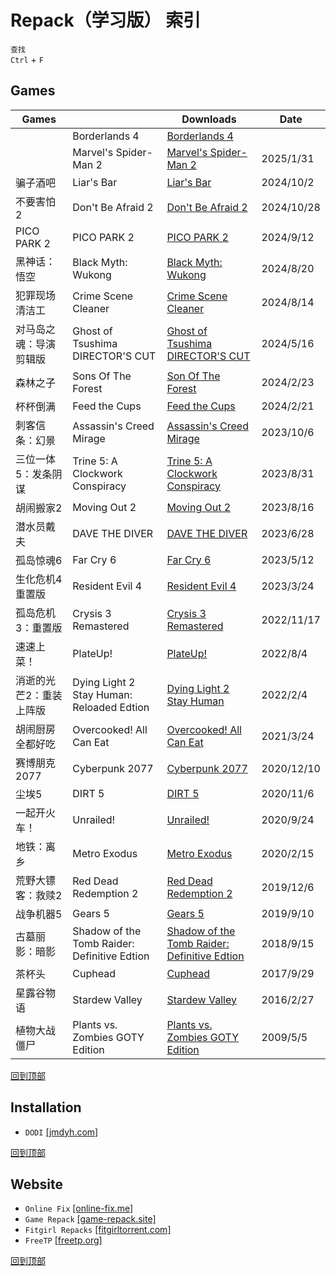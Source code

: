 # Repack（学习版） 索引
`查找`  
`Ctrl` + `F`
## Games
  Games||Downloads|Date
  -|-|-|-
  ||Borderlands 4|[Borderlands 4](/windows/games/repack/borderlands-4.md)|
  ||Marvel's Spider-Man 2|[Marvel's Spider-Man 2](/windows/games/repack/marvel's-spider-man-2.md)|2025/1/31
  骗子酒吧|Liar's Bar|[Liar's Bar](/windows/games/repack/liar's-bar.md)|2024/10/2
  不要害怕 2|Don't Be Afraid 2|[Don't Be Afraid 2](/windows/games/repack/don't-be-afraid-2.md)|2024/10/28
  PICO PARK 2|PICO PARK 2|[PICO PARK 2](/windows/games/repack/pico-park-2.md)|2024/9/12
  黑神话：悟空|Black Myth: Wukong|[Black Myth: Wukong](/windows/games/repack/black-myth-wukong.md)|2024/8/20
  犯罪现场清洁工|Crime Scene Cleaner|[Crime Scene Cleaner](/windows/games/repack/crime-scene-cleaner.md)|2024/8/14
  对马岛之魂：导演剪辑版|Ghost of Tsushima DIRECTOR'S CUT|[Ghost of Tsushima DIRECTOR'S CUT](/windows/games/repack/ghost-of-tsushima-director's-cut.md)|2024/5/16
  森林之子|Sons Of The Forest|[Son Of The Forest](/windows/games/repack/sons-of-the-forest.md)|2024/2/23
  杯杯倒满|Feed the Cups|[Feed the Cups](/windows/games/repack/feed-the-cups.md)|2024/2/21
  刺客信条：幻景|Assassin's Creed Mirage|[Assassin's Creed Mirage](/windows/games/repack/assassin's-creed-mirage.md)|2023/10/6
  三位一体5：发条阴谋|Trine 5: A Clockwork Conspiracy|[Trine 5: A Clockwork Conspiracy](/windows/games/repack/trine-5-a-clockwork-conspicary)|2023/8/31
  胡闹搬家2|Moving Out 2|[Moving Out 2](/windows/games/repack/moving-out-2.md)|2023/8/16
  潜水员戴夫|DAVE THE DIVER|[DAVE THE DIVER](./dave-the-diver.md)|2023/6/28
  孤岛惊魂6|Far Cry 6|[Far Cry 6](/windows/games/repack/far-cry-6.md)|2023/5/12
  生化危机4 重置版|Resident Evil 4|[Resident Evil 4](/windows/games/repack/resident-evil-4.md)|2023/3/24
  孤岛危机3：重置版|Crysis 3 Remastered|[Crysis 3 Remastered](/windows/games/repack/crysis-3-remastered.md)|2022/11/17
  速速上菜！|PlateUp!|[PlateUp!](/windows/games/repack/plateup/plateup.md)|2022/8/4
  消逝的光芒2：重装上阵版|Dying Light 2 Stay Human: Reloaded Edtion|[Dying Light 2 Stay Human](/windows/games/repack/dying-light-2-stay-human-reloaded-edtion.md.md)|2022/2/4
  胡闹厨房 全都好吃|Overcooked! All Can Eat|[Overcooked! All Can Eat](/windows/games/repack/overcooked!-all-can-eat.md)|2021/3/24
  赛博朋克2077|Cyberpunk 2077|[Cyberpunk 2077](/windows/games/repack/cyberpunk-2077.md)|2020/12/10
  尘埃5|DIRT 5|[DIRT 5](/windows/games/repack/dirt-5.md)|2020/11/6
  一起开火车！|Unrailed!|[Unrailed!](/windows/games/repack/unrailed!.md)|2020/9/24
  地铁：离乡|Metro Exodus|[Metro Exodus](/windows/games/repack/metro-exodus.md)|2020/2/15
  荒野大镖客：救赎2|Red Dead Redemption 2|[Red Dead Redemption 2](/windows/games/repack/red-dead-redemption-2.md)|2019/12/6
  战争机器5|Gears 5|[Gears 5](/windows/games/repack/gears-5.md)|2019/9/10
  古墓丽影：暗影|Shadow of the Tomb Raider: Definitive Edtion|[Shadow of the Tomb Raider: Definitive Edtion](/windows/games/repack/shadow-of-the-tomb-raider-definitive-edtion.md)|2018/9/15
  茶杯头|Cuphead|[Cuphead](/windows/games/repack/cuphead.md)|2017/9/29
  星露谷物语|Stardew Valley|[Stardew Valley](/windows/games/repack/stardew%20valley/stardew-valley.md)|2016/2/27
  植物大战僵尸|Plants vs. Zombies GOTY Edition|[Plants vs. Zombies GOTY Edition](/windows/games/repack/plants-vs.-zombies-goty-detion.md)|2009/5/5

[回到顶部](#repack学习版-索引)
## Installation 
* `DODI` [[jmdyh.com]](https://www.jmdyh.com/jx/q1pcia)

[回到顶部](#repack学习版-索引)
## Website
* `Online Fix` [[online-fix.me]](https://online-fix.me/)
* `Game Repack` [[game-repack.site]](https://game-repack.site/)
* `Fitgirl Repacks` [[fitgirltorrent.com]](https://fitgirltorrent.com/)
* `FreeTP` [[freetp.org]](https://freetp.org/)

[回到顶部](#repack学习版-索引)